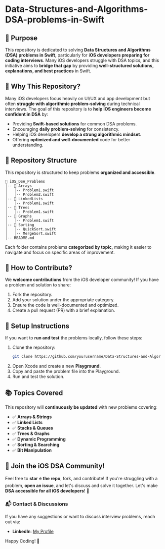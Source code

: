 # Data-Structures-and-Algorithms-DSA-problems-in-Swift

## 📌 Purpose
This repository is dedicated to solving **Data Structures and Algorithms (DSA) problems in Swift**, particularly for **iOS developers preparing for coding interviews**. Many iOS developers struggle with DSA topics, and this initiative aims to **bridge that gap** by providing **well-structured solutions, explanations, and best practices** in Swift.

## 🎯 Why This Repository?
Many iOS developers focus heavily on UI/UX and app development but often **struggle with algorithmic problem-solving** during technical interviews. The goal of this repository is to **help iOS engineers become confident in DSA** by:

- Providing **Swift-based solutions** for common DSA problems.
- Encouraging **daily problem-solving** for consistency.
- Helping iOS developers **develop a strong algorithmic mindset**.
- Offering **optimized and well-documented** code for better understanding.

## 📁 Repository Structure
This repository is structured to keep problems **organized and accessible**.

```
📂 iOS_DSA_Problems
│-- 📂 Arrays
│   │-- Problem1.swift
│   │-- Problem2.swift
│-- 📂 LinkedLists
│   │-- Problem1.swift
│-- 📂 Trees
│   │-- Problem1.swift
│-- 📂 Graphs
│   │-- Problem1.swift
│-- 📂 Sorting
│   │-- QuickSort.swift
│   │-- MergeSort.swift
│-- README.md
```

Each folder contains problems **categorized by topic**, making it easier to navigate and focus on specific areas of improvement.

## 🚀 How to Contribute?
We **welcome contributions** from the iOS developer community! If you have a problem and solution to share:

1. Fork the repository.
2. Add your solution under the appropriate category.
3. Ensure the code is well-documented and optimized.
4. Create a pull request (PR) with a brief explanation.

## 🔧 Setup Instructions
If you want to **run and test** the problems locally, follow these steps:

1. Clone the repository:
   ```bash
   git clone https://github.com/yourusername/Data-Structures-and-Algorithms-DSA-problems-in-Swift.git
   ```
2. Open Xcode and create a new **Playground**.
3. Copy and paste the problem file into the Playground.
4. Run and test the solution.

## 📚 Topics Covered
This repository will **continuously be updated** with new problems covering:
- ✅ **Arrays & Strings**
- ✅ **Linked Lists**
- ✅ **Stacks & Queues**
- ✅ **Trees & Graphs**
- ✅ **Dynamic Programming**
- ✅ **Sorting & Searching**
- ✅ **Bit Manipulation**

## 🤝 Join the iOS DSA Community!
Feel free to **star ⭐ the repo**, fork, and contribute! If you're struggling with a problem, **open an issue**, and let's discuss and solve it together. Let's make **DSA accessible for all iOS developers**! 🚀

### 📬 Contact & Discussions
If you have any suggestions or want to discuss interview problems, reach out via:
- **LinkedIn**: [My Profile](https://www.linkedin.com/in/anushka-samarasinghe/)

Happy Coding! 🚀


